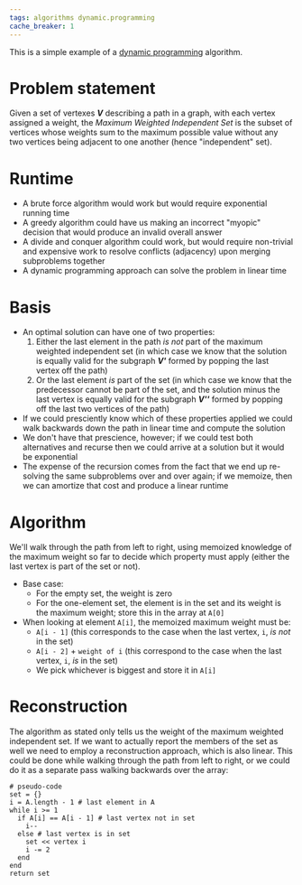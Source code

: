 ```yaml
---
tags: algorithms dynamic.programming
cache_breaker: 1
---
```


This is a simple example of a [dynamic programming](/wiki/dynamic_programming) algorithm.

# Problem statement

Given a set of vertexes ***V*** describing a path in a graph, with each vertex assigned a weight, the *Maximum Weighted Independent Set* is the subset of vertices whose weights sum to the maximum possible value without any two vertices being adjacent to one another (hence "independent" set).

# Runtime

-   A brute force algorithm would work but would require exponential running time
-   A greedy algorithm could have us making an incorrect "myopic" decision that would produce an invalid overall answer
-   A divide and conquer algorithm could work, but would require non-trivial and expensive work to resolve conflicts (adjacency) upon merging subproblems together
-   A dynamic programming approach can solve the problem in linear time

# Basis

-   An optimal solution can have one of two properties:
    1.  Either the last element in the path *is not* part of the maximum weighted independent set (in which case we know that the solution is equally valid for the subgraph ***V'*** formed by popping the last vertex off the path)
    2.  Or the last element *is* part of the set (in which case we know that the predecessor cannot be part of the set, and the solution minus the last vertex is equally valid for the subgraph ***V''*** formed by popping off the last two vertices of the path)
-   If we could presciently know which of these properties applied we could walk backwards down the path in linear time and compute the solution
-   We don't have that prescience, however; if we could test both alternatives and recurse then we could arrive at a solution but it would be exponential
-   The expense of the recursion comes from the fact that we end up re-solving the same subproblems over and over again; if we memoize, then we can amortize that cost and produce a linear runtime

# Algorithm

We'll walk through the path from left to right, using memoized knowledge of the maximum weight so far to decide which property must apply (either the last vertex is part of the set or not).

-   Base case:
    -   For the empty set, the weight is zero
    -   For the one-element set, the element is in the set and its weight is the maximum weight; store this in the array at `A[0]`
-   When looking at element `A[i]`, the memoized maximum weight must be:
    -   `A[i - 1]` (this corresponds to the case when the last vertex, `i`, *is not* in the set)
    -   `A[i - 2]` + `weight of i` (this correspond to the case when the last vertex, `i`, *is* in the set)
    -   We pick whichever is biggest and store it in `A[i]`

# Reconstruction

The algorithm as stated only tells us the weight of the maximum weighted independent set. If we want to actually report the members of the set as well we need to employ a reconstruction approach, which is also linear. This could be done while walking through the path from left to right, or we could do it as a separate pass walking backwards over the array:

    # pseudo-code
    set = {}
    i = A.length - 1 # last element in A
    while i >= 1
      if A[i] == A[i - 1] # last vertex not in set
        i--
      else # last vertex is in set
        set << vertex i
        i -= 2
      end
    end
    return set
